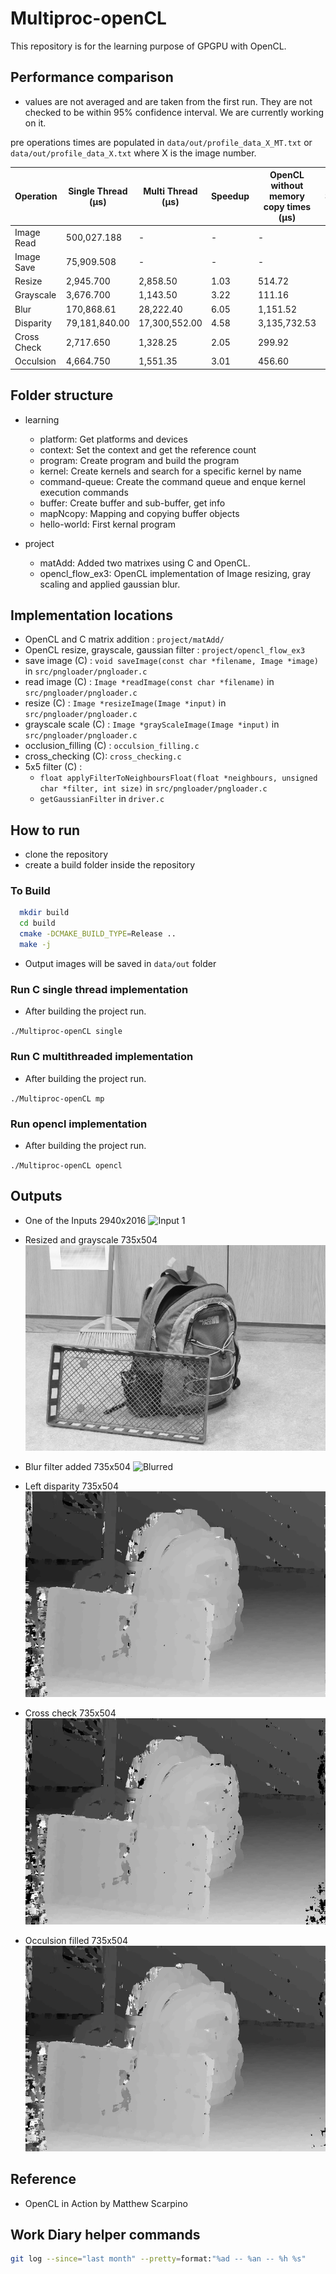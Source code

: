 # Multiproc-openCL

This repository is for the learning purpose of GPGPU with OpenCL.

## Performance comparison

-   values are not averaged and are taken from the first run. They are not checked to be within 95% confidence interval.
    We are currently working on it.

pre operations times are populated in `data/out/profile_data_X_MT.txt` or `data/out/profile_data_X.txt` where X is the image number.

| Operation   | Single Thread (μs) | Multi Thread (μs) | Speedup | OpenCL without memory copy times (μs) | Speedup |
| ----------- | ------------------ | ----------------- | ------- | ------------------------------------- | ------- |
| Image Read  | 500,027.188        | -                 | -       | -                                     | -       |
| Image Save  | 75,909.508         | -                 | -       | -                                     | -       |
| Resize      | 2,945.700          | 2,858.50          | 1.03    | 514.72                                | 5.7     |
| Grayscale   | 3,676.700          | 1,143.50          | 3.22    | 111.16                                | 33.1    |
| Blur        | 170,868.61         | 28,222.40         | 6.05    | 1,151.52                              | 148.4   |
| Disparity   | 79,181,840.00      | 17,300,552.00     | 4.58    | 3,135,732.53                          | 25.3    |
| Cross Check | 2,717.650          | 1,328.25          | 2.05    | 299.92                                | 9.1     |
| Occulsion   | 4,664.750          | 1,551.35          | 3.01    | 456.60                                | 10.2    |

## Folder structure

-   learning

    -   platform: Get platforms and devices
    -   context: Set the context and get the reference count
    -   program: Create program and build the program
    -   kernel: Create kernels and search for a specific kernel by name
    -   command-queue: Create the command queue and enque kernel execution commands
    -   buffer: Create buffer and sub-buffer, get info
    -   mapNcopy: Mapping and copying buffer objects
    -   hello-world: First kernal program

-   project
    -   matAdd: Added two matrixes using C and OpenCL.
    -   opencl_flow_ex3: OpenCL implementation of Image resizing, gray scaling and applied gaussian blur.

## Implementation locations

-   OpenCL and C matrix addition : `project/matAdd/`
-   OpenCL resize, grayscale, gaussian filter : `project/opencl_flow_ex3`
-   save image (C) : `void saveImage(const char *filename, Image *image)` in `src/pngloader/pngloader.c`
-   read image (C) : `Image *readImage(const char *filename)` in `src/pngloader/pngloader.c`
-   resize (C) : `Image *resizeImage(Image *input)` in `src/pngloader/pngloader.c`
-   grayscale scale (C) : `Image *grayScaleImage(Image *input)` in `src/pngloader/pngloader.c`
-   occlusion_filling (C) : `occulsion_filling.c`
-   cross_checking (C): `cross_checking.c`
-   5x5 filter (C) :
    -   `float applyFilterToNeighboursFloat(float *neighbours, unsigned char *filter, int size)` in `src/pngloader/pngloader.c`
    -   `getGaussianFilter` in `driver.c`

## How to run

-   clone the repository
-   create a build folder inside the repository

### To Build

```bash
  mkdir build
  cd build
  cmake -DCMAKE_BUILD_TYPE=Release ..
  make -j
```

-   Output images will be saved in `data/out` folder

### Run C single thread implementation

-   After building the project run.

`./Multiproc-openCL single`

### Run C multithreaded implementation

-   After building the project run.

`./Multiproc-openCL mp`

### Run opencl implementation

-   After building the project run.

`./Multiproc-openCL opencl`

## Outputs

-   One of the Inputs 2940x2016
    ![Input 1](data/sample/im0.png)

-   Resized and grayscale 735x504
    ![Scaled down grayscale](docs/image_0_bw.png)

-   Blur filter added 735x504
    ![Blurred](docs/image_0_bw_blurred.png)

-   Left disparity 735x504
    ![Blurred](docs/image_left_disparity.png)

-   Cross check 735x504
    ![Blurred](docs/image_cross_checking_LEFT.png)

-   Occulsion filled 735x504
    ![Output](docs/image_occulsion_filed_LEFT.png)

## Reference

-   OpenCL in Action by Matthew Scarpino


## Work Diary helper commands

```bash
git log --since="last month" --pretty=format:"%ad -- %an -- %h %s"
```

